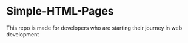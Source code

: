 # Simple-HTML-Pages
This repo is made for developers who are starting their journey in web development
